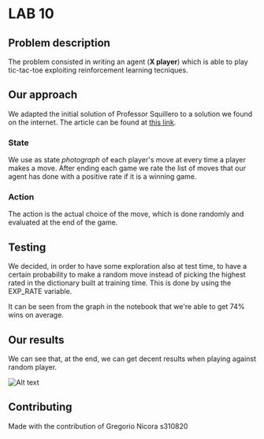 # LAB 10
## Problem description
The problem consisted in writing an agent (**X player**) which is able to play tic-tac-toe exploiting 
reinforcement learning tecniques.

## Our approach
We adapted the initial solution of Professor Squillero to a solution we found on the internet.
The article can be found at [this link](https://towardsdatascience.com/reinforcement-learning-implement-tictactoe-189582bea542).
### State
We use as state *photograph* of each player's move at every time a player makes a move.
After ending each game we rate the list of moves that our agent has done with a positive rate
if it is a winning game.

### Action
The action is the actual choice of the move, which is done randomly and evaluated at the end 
of the game.

## Testing
We decided, in order to have some exploration also at test time, to have a certain
probability to make a random move instead of picking the highest rated in the dictionary 
built at training time. This is done by using the EXP_RATE variable.

It can be seen from the graph in the notebook that we're able to get 74% wins on average.

## Our results

We can see that, at the end, we can get decent results when playing against random player.

![Alt text](./results.jpg?raw=true "Title")

## Contributing
Made with the contribution of Gregorio Nicora s310820
